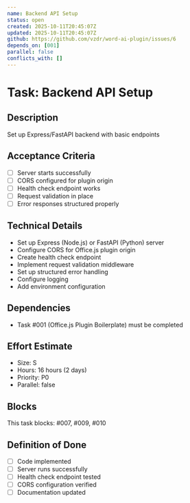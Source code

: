 ```yaml
---
name: Backend API Setup
status: open
created: 2025-10-11T20:45:07Z
updated: 2025-10-11T20:45:07Z
github: https://github.com/vzdr/word-ai-plugin/issues/6
depends_on: [001]
parallel: false
conflicts_with: []
---
```


# Task: Backend API Setup

## Description
Set up Express/FastAPI backend with basic endpoints

## Acceptance Criteria
- [ ] Server starts successfully
- [ ] CORS configured for plugin origin
- [ ] Health check endpoint works
- [ ] Request validation in place
- [ ] Error responses structured properly

## Technical Details
- Set up Express (Node.js) or FastAPI (Python) server
- Configure CORS for Office.js plugin origin
- Create health check endpoint
- Implement request validation middleware
- Set up structured error handling
- Configure logging
- Add environment configuration

## Dependencies
- Task #001 (Office.js Plugin Boilerplate) must be completed

## Effort Estimate
- Size: S
- Hours: 16 hours (2 days)
- Priority: P0
- Parallel: false

## Blocks
This task blocks: #007, #009, #010

## Definition of Done
- [ ] Code implemented
- [ ] Server runs successfully
- [ ] Health check endpoint tested
- [ ] CORS configuration verified
- [ ] Documentation updated
